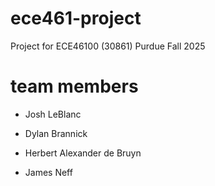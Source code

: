 # ece461-project
Project for ECE46100 (30861) Purdue Fall 2025

# team members
- Josh LeBlanc

- Dylan Brannick

- Herbert Alexander de Bruyn

- James Neff